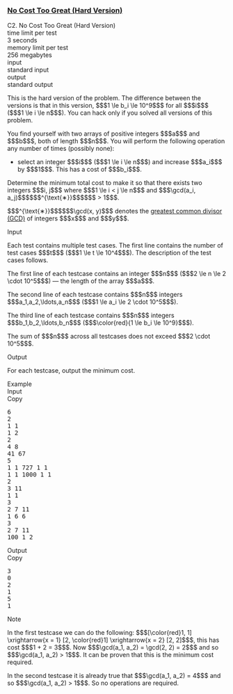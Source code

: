 <h3><a href="https://codeforces.com/contest/2154/problem/C2" target="_blank" rel="noopener noreferrer">No Cost Too Great (Hard Version)</a></h3>

<div class="header"><div class="title">C2. No Cost Too Great (Hard Version)</div><div class="time-limit"><div class="property-title">time limit per test</div>3 seconds</div><div class="memory-limit"><div class="property-title">memory limit per test</div>256 megabytes</div><div class="input-file input-standard"><div class="property-title">input</div>standard input</div><div class="output-file output-standard"><div class="property-title">output</div>standard output</div></div><div><p>  </p><p><span class="tex-font-style-bf">This is the hard version of the problem. The difference between the versions is that in this version, $$$1 \le b_i \le 10^9$$$ for all $$$i$$$ ($$$1 \le i \le n$$$). You can hack only if you solved all versions of this problem.</span> </p><p>You find yourself with two arrays of positive integers $$$a$$$ and $$$b$$$, both of length $$$n$$$. You will perform the following operation any number of times (possibly none):</p><ul> <li> select an integer $$$i$$$ ($$$1 \le i \le n$$$) and increase $$$a_i$$$ by $$$1$$$. This has a cost of $$$b_i$$$. </li></ul><p>Determine the minimum total cost to make it so that there exists two integers $$$i, j$$$ where $$$1 \le i < j \le n$$$ and $$$\gcd(a_i, a_j)$$$$$$^{\text{∗}}$$$$$$ > 1$$$.</p><div class="statement-footnote"><p>$$$^{\text{∗}}$$$$$$\gcd(x, y)$$$ denotes the <a href="https://en.wikipedia.org/wiki/Greatest_common_divisor">greatest common divisor (GCD)</a> of integers $$$x$$$ and $$$y$$$. </p></div></div><div class="input-specification"><div class="section-title">Input</div><p>Each test contains multiple test cases. The first line contains the number of test cases $$$t$$$ ($$$1 \le t \le 10^4$$$). The description of the test cases follows. </p><p>The first line of each testcase contains an integer $$$n$$$ ($$$2 \le n \le 2 \cdot 10^5$$$) — the length of the array $$$a$$$.</p><p>The second line of each testcase contains $$$n$$$ integers $$$a_1,a_2,\ldots,a_n$$$ ($$$1 \le a_i \le 2 \cdot 10^5$$$).</p><p>The third line of each testcase contains $$$n$$$ integers $$$b_1,b_2,\ldots,b_n$$$ ($$$\color{red}{1 \le b_i \le 10^9}$$$).</p><p>The sum of $$$n$$$ across all testcases does not exceed $$$2 \cdot 10^5$$$.</p></div><div class="output-specification"><div class="section-title">Output</div><p>For each testcase, output the minimum cost.</p></div><div class="sample-tests"><div class="section-title">Example</div><div class="sample-test"><div class="input"><div class="title">Input<div title="Copy" data-clipboard-target="#id006287498690917539" id="id009116982377129753" class="input-output-copier">Copy</div></div><pre id="id006287498690917539"><div class="test-example-line test-example-line-even test-example-line-0">6</div><div class="test-example-line test-example-line-odd test-example-line-1">2</div><div class="test-example-line test-example-line-odd test-example-line-1">1 1</div><div class="test-example-line test-example-line-odd test-example-line-1">1 2</div><div class="test-example-line test-example-line-even test-example-line-2">2</div><div class="test-example-line test-example-line-even test-example-line-2">4 8</div><div class="test-example-line test-example-line-even test-example-line-2">41 67</div><div class="test-example-line test-example-line-odd test-example-line-3">5</div><div class="test-example-line test-example-line-odd test-example-line-3">1 1 727 1 1</div><div class="test-example-line test-example-line-odd test-example-line-3">1 1 1000 1 1</div><div class="test-example-line test-example-line-even test-example-line-4">2</div><div class="test-example-line test-example-line-even test-example-line-4">3 11</div><div class="test-example-line test-example-line-even test-example-line-4">1 1</div><div class="test-example-line test-example-line-odd test-example-line-5">3</div><div class="test-example-line test-example-line-odd test-example-line-5">2 7 11</div><div class="test-example-line test-example-line-odd test-example-line-5">1 6 6</div><div class="test-example-line test-example-line-even test-example-line-6">3</div><div class="test-example-line test-example-line-even test-example-line-6">2 7 11</div><div class="test-example-line test-example-line-even test-example-line-6">100 1 2</div></pre></div><div class="output"><div class="title">Output<div title="Copy" data-clipboard-target="#id0031094098372204027" id="id0012354871321515981" class="input-output-copier">Copy</div></div><pre id="id0031094098372204027"><div class="test-example-line test-example-line-odd test-example-line-1">3</div><div class="test-example-line test-example-line-even test-example-line-2">0</div><div class="test-example-line test-example-line-odd test-example-line-3">2</div><div class="test-example-line test-example-line-even test-example-line-4">1</div><div class="test-example-line test-example-line-odd test-example-line-5">5</div><div class="test-example-line test-example-line-even test-example-line-6">1</div></pre></div></div></div><div class="note"><div class="section-title">Note</div><p>In the first testcase we can do the following: $$$[\color{red}1, 1] \xrightarrow{x = 1} [2, \color{red}1] \xrightarrow{x = 2} [2, 2]$$$, this has cost $$$1 + 2 = 3$$$. Now $$$\gcd(a_1, a_2) = \gcd(2, 2) = 2$$$ and so $$$\gcd(a_1, a_2) > 1$$$. It can be proven that this is the minimum cost required.</p><p>In the second testcase it is already true that $$$\gcd(a_1, a_2) = 4$$$ and so $$$\gcd(a_1, a_2) > 1$$$. So no operations are required.</p></div>